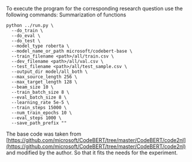 
To execute the program for the corresponding research question use the following commands: 
Summarization of functions

```
python ../run.py \
  --do_train \
  --do_eval \
  --do_test \
  --model_type roberta \
  --model_name_or_path microsoft/codebert-base \
  --train_filename <path>/all/train.csv \
  --dev_filename <path>/all/val.csv \
  --test_filename <path>/all/test_sample.csv \
  --output_dir model/all_both \
  --max_source_length 256 \
  --max_target_length 128 \
  --beam_size 10 \
  --train_batch_size 8 \
  --eval_batch_size 8 \
  --learning_rate 5e-5 \
  --train_steps 15000 \
  --num_train_epochs 10 \
  --eval_steps 1000 \
  --save_path_prefix ""
```

The base code was taken from [https://github.com/microsoft/CodeBERT/tree/master/CodeBERT/code2nl](https://github.com/microsoft/CodeBERT/tree/master/CodeBERT/code2nl) and modified by the author. So that it fits the needs for the experiment.